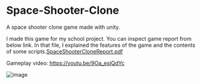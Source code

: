 # Space-Shooter-Clone
A space shooter clone game made with unity.

I made this game for my school project. You can inspect game report from below link. In that file, I explained the features of the game and the contents of some scripts.[SpaceShooterCloneReport.pdf](https://github.com/nesess/Space-Shooter-Clone/files/6677817/SpaceShooterCloneRepor.pdf)


Gameplay video: https://youtu.be/9Oa_esjQdYc

![image](https://user-images.githubusercontent.com/79372415/122584633-3e454980-d063-11eb-91b1-332c52cb28ba.png)
